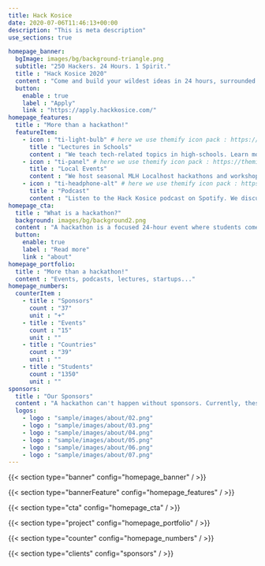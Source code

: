 ```yaml
---
title: Hack Kosice
date: 2020-07-06T11:46:13+00:00
description: "This is meta description"
use_sections: true

homepage_banner:
  bgImage: images/bg/background-triangle.png
  subtitle: "250 Hackers. 24 Hours. 1 Spirit."
  title : "Hack Kosice 2020"
  content : "Come and build your wildest ideas in 24 hours, surrounded with great designers, <br/>entrepreneurs, ideators and free food."
  button:
    enable : true
    label : "Apply"
    link : "https://apply.hackkosice.com/"
homepage_features:
  title : "More than a hackathon!"
  featureItem:
    - icon : "ti-light-bulb" # here we use themify icon pack : https://themify.me/themify-icons
      title : "Lectures in Schools"
      content : "We teach tech-related topics in high-schools. Learn more."
    - icon : "ti-panel" # here we use themify icon pack : https://themify.me/themify-icons
      title : "Local Events"
      content : "We host seasonal MLH Localhost hackathons and workshops."
    - icon : "ti-headphone-alt" # here we use themify icon pack : https://themify.me/themify-icons
      title : "Podcast"
      content : "Listen to the Hack Kosice podcast on Spotify. We discuss tech and interview motivating entrepreneurs."
homepage_cta:
  title : "What is a hackathon?"
  background: images/bg/background2.png
  content : "A hackathon is a focused 24-hour event where students come together in small teams to share ideas and build something new and exciting, alongside a whole bunch of like-minded people. You learn immensely with the help of mentors, interact with companies and have fun! Hackathons are very beginner friendly!"
  button:
    enable: true
    label : "Read more"
    link : "about"
homepage_portfolio:
  title : "More than a hackathon!"
  content : "Events, podcasts, lectures, startups..."
homepage_numbers:
  counterItem :
    - title : "Sponsors"
      count : "37"
      unit : "+"
    - title : "Events"
      count : "15"
      unit : ""
    - title : "Countries"
      count : "39"
      unit : ""
    - title : "Students"
      count : "1350"
      unit : ""
sponsors:
  title : "Our Sponsors"
  content : "A hackathon can't happen without sponsors. Currently, these companies Sponsor us."
  logos:
    - logo : "sample/images/about/02.png"
    - logo : "sample/images/about/03.png"
    - logo : "sample/images/about/04.png"
    - logo : "sample/images/about/05.png"
    - logo : "sample/images/about/06.png"
    - logo : "sample/images/about/07.png"
---
```


{{< section type="banner" config="homepage_banner" / >}}

{{< section type="bannerFeature" config="homepage_features" / >}}

{{< section type="cta" config="homepage_cta" / >}}

{{< section type="project" config="homepage_portfolio" / >}}

{{< section type="counter" config="homepage_numbers" / >}}

{{< section type="clients" config="sponsors" / >}}
